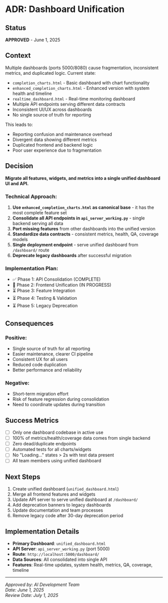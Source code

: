 # ADR: Dashboard Unification

## Status
**APPROVED** - June 1, 2025

## Context
Multiple dashboards (ports 5000/8080) cause fragmentation, inconsistent metrics, and duplicated logic. Current state:

- `completion_charts.html` - Basic dashboard with chart functionality
- `enhanced_completion_charts.html` - Enhanced version with system health and timeline
- `realtime_dashboard.html` - Real-time monitoring dashboard
- Multiple API endpoints serving different data contracts
- Inconsistent UI/UX across dashboards
- No single source of truth for reporting

This leads to:
- Reporting confusion and maintenance overhead
- Divergent data showing different metrics
- Duplicated frontend and backend logic
- Poor user experience due to fragmentation

## Decision
**Migrate all features, widgets, and metrics into a single unified dashboard UI and API.**

### Technical Approach:
1. **Use `enhanced_completion_charts.html` as canonical base** - it has the most complete feature set
2. **Consolidate all API endpoints in `api_server_working.py`** - single backend serving all data
3. **Port missing features** from other dashboards into the unified version
4. **Standardize data contracts** - consistent metrics, health, QA, coverage models
5. **Single deployment endpoint** - serve unified dashboard from `/dashboard/` route
6. **Deprecate legacy dashboards** after successful migration

### Implementation Plan:
- ✅ Phase 1: API Consolidation (COMPLETE)
- 🔄 Phase 2: Frontend Unification (IN PROGRESS) 
- ⏳ Phase 3: Feature Integration
- ⏳ Phase 4: Testing & Validation
- ⏳ Phase 5: Legacy Deprecation

## Consequences
### Positive:
- Single source of truth for all reporting
- Easier maintenance, clearer CI pipeline
- Consistent UX for all users
- Reduced code duplication
- Better performance and reliability

### Negative:
- Short-term migration effort
- Risk of feature regression during consolidation
- Need to coordinate updates during transition

## Success Metrics
- [ ] Only one dashboard codebase in active use
- [ ] 100% of metrics/health/coverage data comes from single backend
- [ ] Zero dead/duplicate endpoints
- [ ] Automated tests for all charts/widgets
- [ ] No "Loading..." states > 2s with test data present
- [ ] All team members using unified dashboard

## Next Steps
1. Create unified dashboard (`unified_dashboard.html`)
2. Merge all frontend features and widgets
3. Update API server to serve unified dashboard at `/dashboard/`
4. Add deprecation banners to legacy dashboards
5. Update documentation and team processes
6. Remove legacy code after 30-day deprecation period

## Implementation Details
- **Primary Dashboard**: `unified_dashboard.html`
- **API Server**: `api_server_working.py` (port 5000)
- **Route**: `http://localhost:5000/dashboard/`
- **Data Sources**: All consolidated into single API
- **Features**: Real-time updates, system health, metrics, QA, coverage, timeline

---
*Approved by: AI Development Team*  
*Date: June 1, 2025*  
*Review Date: July 1, 2025*
